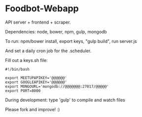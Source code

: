 Foodbot-Webapp
===========

API server + frontend + scraper.

Dependencies: node, bower, npm, gulp, mongodb

To run: npm/bower install, export keys, "gulp build", run server.js 

And set a daily cron job for the .scheduler.

Fill out a keys.sh file:
```
#!/bin/bash

export MEETUPAPIKEY='@@@@@@'
export GOOGLEAPIKEY='@@@@@@'
export MONGOURL='mongodb://@@@@@@@:27017/@@@@@'
export PORT=8000
```
During development: type 'gulp' to compile and watch files

Please fork and improve! :)



